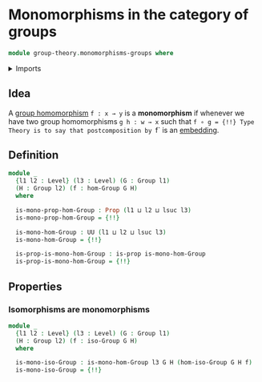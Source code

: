 # Monomorphisms in the category of groups

```agda
module group-theory.monomorphisms-groups where
```

<details><summary>Imports</summary>

```agda
open import category-theory.monomorphisms-in-large-precategories

open import foundation.propositions
open import foundation.universe-levels

open import group-theory.groups
open import group-theory.homomorphisms-groups
open import group-theory.isomorphisms-groups
open import group-theory.precategory-of-groups
```

</details>

## Idea

A [group homomorphism](group-theory.homomorphisms-groups.md) `f : x → y` is a
**monomorphism** if whenever we have two group homomorphisms `g h : w → x` such
that `f ∘ g = {!!}
Type Theory is to say that postcomposition by `f` is an
[embedding](foundation-core.embeddings.md).

## Definition

```agda
module _
  {l1 l2 : Level} (l3 : Level) (G : Group l1)
  (H : Group l2) (f : hom-Group G H)
  where

  is-mono-prop-hom-Group : Prop (l1 ⊔ l2 ⊔ lsuc l3)
  is-mono-prop-hom-Group = {!!}

  is-mono-hom-Group : UU (l1 ⊔ l2 ⊔ lsuc l3)
  is-mono-hom-Group = {!!}

  is-prop-is-mono-hom-Group : is-prop is-mono-hom-Group
  is-prop-is-mono-hom-Group = {!!}
```

## Properties

### Isomorphisms are monomorphisms

```agda
module _
  {l1 l2 : Level} (l3 : Level) (G : Group l1)
  (H : Group l2) (f : iso-Group G H)
  where

  is-mono-iso-Group : is-mono-hom-Group l3 G H (hom-iso-Group G H f)
  is-mono-iso-Group = {!!}
```
